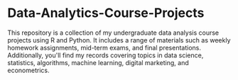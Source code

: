 # Data-Analytics-Course-Projects
This repository is a collection of my undergraduate data analysis course projects using R and Python. 
It includes a range of materials such as weekly homework assignments, mid-term exams, and final presentations. 
Additionally, you'll find my records covering topics in data science, statistics, algorithms, machine learning, digital marketing, and econometrics.
